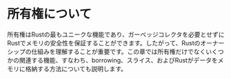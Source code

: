 # 所有権について

所有権はRustの最もユニークな機能であり、ガーベッジコレクタを必要とせずにRustでメモリの安全性を保証することができます。したがって、Rustのオーナーシップの仕組みを理解することが重要です。この章では所有権だけでなくいくつかの関連する機能、すなわち、borrowing、スライス、およびRustがデータをメモリに格納する方法についても説明します。
